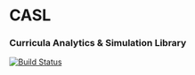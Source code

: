 # CASL
### Curricula Analytics & Simulation Library 

[![Build Status](https://travis-ci.org/M-S-H/CASL.svg?branch=master)](https://travis-ci.org/M-S-H/CASL)

